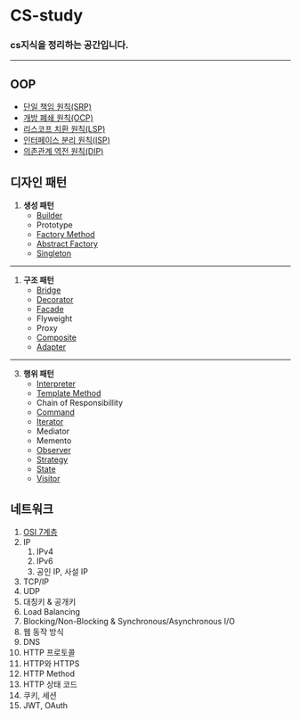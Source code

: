 # CS-study

### cs지식을 정리하는 공간입니다.

---

## OOP
- [단일 책임 원칙(SRP)](https://github.com/dltkd1395/CS-study/tree/main/OOP#srp)
- [개방 폐쇄 원칙(OCP)](https://github.com/dltkd1395/CS-study/tree/main/OOP#ocp)
- [리스코프 치환 원칙(LSP)](https://github.com/dltkd1395/CS-study/tree/main/OOP#lsp)
- [인터페이스 분리 원칙(ISP)](https://github.com/dltkd1395/CS-study/tree/main/OOP#isp)
- [의존관계 역전 원칙(DIP)](https://github.com/dltkd1395/CS-study/tree/main/OOP#dip)

## 디자인 패턴

1. **생성 패턴**
    - [Builder](https://github.com/dltkd1395/CS-study/tree/main/DesignPattern#buillder)
    - Prototype
   - [Factory Method](https://github.com/dltkd1395/CS-study/tree/main/DesignPattern#factory-method)
    - [Abstract Factory](https://github.com/dltkd1395/CS-study/tree/main/DesignPattern#abstract-factory)
   - [Singleton](https://github.com/dltkd1395/CS-study/tree/main/DesignPattern#singleton)

---

1. **구조 패턴**
    - [Bridge](https://github.com/dltkd1395/CS-study/tree/main/DesignPattern#bridge)
    - [Decorator](https://github.com/dltkd1395/CS-study/tree/main/DesignPattern#decorator)
    - [Facade](https://github.com/dltkd1395/CS-study/tree/main/DesignPattern#facade)
    - Flyweight
    - Proxy
    - [Composite](https://github.com/dltkd1395/CS-study/tree/main/DesignPattern#composite)
    - [Adapter](https://github.com/dltkd1395/CS-study/tree/main/DesignPattern#adapter)


---

3. **행위 패턴**
    - [Interpreter](https://github.com/dltkd1395/CS-study/tree/main/DesignPattern#interpreter)
    - [Template Method](https://github.com/dltkd1395/CS-study/tree/main/DesignPattern#template-method)
    - Chain of Responsibillity
    - [Command](https://github.com/dltkd1395/CS-study/tree/main/DesignPattern#command)
    - [Iterator](https://github.com/dltkd1395/CS-study/tree/main/DesignPattern#iterator)
    - Mediator
    - Memento
    - [Observer](https://github.com/dltkd1395/CS-study/tree/main/DesignPattern#observer)
    - [Strategy](https://github.com/dltkd1395/CS-study/tree/main/DesignPattern#strategy)
    - [State](https://github.com/dltkd1395/CS-study/tree/main/DesignPattern#state)
    - [Visitor](https://github.com/dltkd1395/CS-study/tree/main/DesignPattern#visitor)

## 네트워크
1. [OSI 7계층](https://github.com/dltkd1395/CS-study/tree/main/Network#osi-7계층)
2. IP
    1. IPv4
    2. IPv6
    3. 공인 IP, 사설 IP
3. TCP/IP
4. UDP
5. 대칭키 & 공개키
6. Load Balancing
7. Blocking/Non-Blocking & Synchronous/Asynchronous I/O
8. 웹 동작 방식
9. DNS
10. HTTP 프로토콜
11. HTTP와 HTTPS
12. HTTP Method
13. HTTP 상태 코드
14. 쿠키, 세션
15. JWT, OAuth